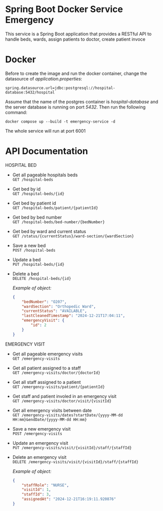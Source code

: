 Spring Boot Docker Service Emergency
==========================
This service is a Spring Boot application that provides a RESTful API to handle beds, wards, assign patients to doctor, create patient invoce

Docker
========
Before to create the image and run the docker container, change the datasource of _application.properties_:
```
spring.datasource.url=jdbc:postgresql://hospital-database:5432/hospital
```
Assume that the name of the postgres container is *hospital-database* and the server database is running on port *5432*.
Then run the following command:
```
docker compose up --build -t emergency-service -d
```
The whole service will run at port 6001

API Documentation
========
HOSPITAL BED
- Get all pageable hospitals beds<br/>
  `GET /hospital-beds`
- Get bed by id<br/>
  `GET /hospital-beds/{id}`
- Get bed by patient id<br/>
  `GET /hospital-beds/patient/{patientId}`
- Get bed by bed number<br/>
  `GET /hospital-beds/bed-number/{bedNumber}`
- Get bed by ward and current status<br/>
  `GET /status/{currentStatus}/ward-section/{wardSection}`
- Save a new bed<br/>
  `POST /hospital-beds`
- Update a bed<br/>
  `PUT /hospital-beds/{id}`
- Delete a bed<br/>
`DELETE /hospital-beds/{id}`

  _Example of object:_
    ```json
    {
        "bedNumber": "O207",
        "wardSection": "Orthopedic Ward",
        "currentStatus": "AVAILABLE",
        "lastCleanedTimestamp": "2024-12-21T17:04:11",
        "emergencyVisit": {
            "id": 2
        }
    }
  ```
EMERGENCY VISIT
- Get all pageable emergency visits<br/>
  `GET /emergency-visits`
- Get all patient assigned to a staff<br/>
  `GET /emergency-visits/doctor/{doctorId}`
- Get all staff assigned to a patient<br/>
  `GET /emergency-visits/patient/{patientId}`
- Get staff and patient involed in an emergency visit<br/>
  `GET /emergency-visits/doctor/visit/{visitId}`
- Get all emergency visits between date<br/>
  `GET /emergency-visits/dates?startDate/{yyyy-MM-dd HH:mm}&endDate/{yyyy-MM-dd HH:mm}`
- Save a new emergency visit<br/>
  `POST /emergency-visits`
- Update an emergency visit<br/>
  `PUT /emergency-visits/visit/{visitId}/staff/{staffId}`
- Delete an emergency visit<br/>
  `DELETE /emergency-visits/visit/{visitId}/staff/{staffId}`

  _Example of object:_
    ```json
    {
        "staffRole": "NURSE",
        "visitId": 1,
        "staffId": 3,
        "assignedAt": "2024-12-21T16:19:11.920876"
    }
  ```